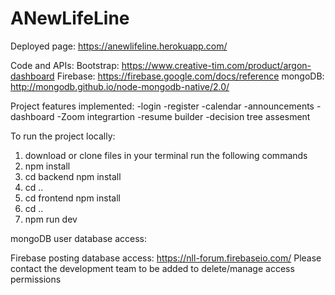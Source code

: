 # ANewLifeLine

Deployed page: https://anewlifeline.herokuapp.com/

Code and APIs:
Bootstrap: https://www.creative-tim.com/product/argon-dashboard
Firebase: https://firebase.google.com/docs/reference
mongoDB: http://mongodb.github.io/node-mongodb-native/2.0/

Project features implemented:
-login
-register
-calendar
-announcements
-dashboard
-Zoom integrartion
-resume builder
-decision tree assesment 

To run the project locally:
1. download or clone files
in your terminal run the following commands
2. npm install
3. cd backend npm install
4. cd ..
5. cd frontend npm install
6. cd ..
7. npm run dev

mongoDB user database access:

Firebase posting database access:
https://nll-forum.firebaseio.com/
Please contact the development team to be added to delete/manage access permissions
